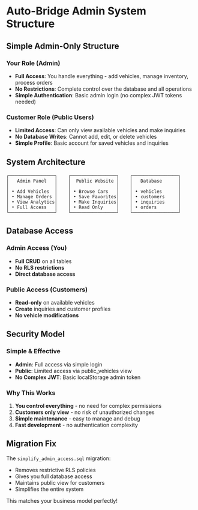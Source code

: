 # Auto-Bridge Admin System Structure

## Simple Admin-Only Structure

### Your Role (Admin)
- **Full Access**: You handle everything - add vehicles, manage inventory, process orders
- **No Restrictions**: Complete control over the database and all operations
- **Simple Authentication**: Basic admin login (no complex JWT tokens needed)

### Customer Role (Public Users)
- **Limited Access**: Can only view available vehicles and make inquiries
- **No Database Writes**: Cannot add, edit, or delete vehicles
- **Simple Profile**: Basic account for saved vehicles and inquiries

## System Architecture

```
┌─────────────────┐    ┌─────────────────┐    ┌─────────────────┐
│   Admin Panel   │    │  Public Website │    │   Database      │
│                 │    │                 │    │                 │
│ • Add Vehicles  │    │ • Browse Cars   │    │ • vehicles      │
│ • Manage Orders │    │ • Save Favorites│    │ • customers     │
│ • View Analytics│    │ • Make Inquiries│    │ • inquiries     │
│ • Full Access   │    │ • Read Only     │    │ • orders        │
└─────────────────┘    └─────────────────┘    └─────────────────┘
```

## Database Access

### Admin Access (You)
- **Full CRUD** on all tables
- **No RLS restrictions**
- **Direct database access**

### Public Access (Customers)
- **Read-only** on available vehicles
- **Create** inquiries and customer profiles
- **No vehicle modifications**

## Security Model

### Simple & Effective
- **Admin**: Full access via simple login
- **Public**: Limited access via public_vehicles view
- **No Complex JWT**: Basic localStorage admin token

### Why This Works
1. **You control everything** - no need for complex permissions
2. **Customers only view** - no risk of unauthorized changes
3. **Simple maintenance** - easy to manage and debug
4. **Fast development** - no authentication complexity

## Migration Fix

The `simplify_admin_access.sql` migration:
- Removes restrictive RLS policies
- Gives you full database access
- Maintains public view for customers
- Simplifies the entire system

This matches your business model perfectly! 